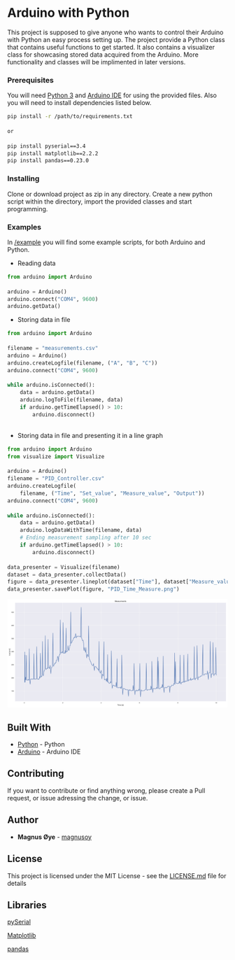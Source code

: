 # Arduino with Python

This project is supposed to give anyone who wants to control their Arduino with Python an easy process setting up. The project provide a Python class that contains useful functions to get started. It also contains a visualizer class for showcasing stored data acquired from the Arduino. More functionality and classes will be implimented in later versions.

### Prerequisites

You will need [Python 3](https://www.python.org/) and [Arduino IDE](https://www.arduino.cc/) for using the provided files.
Also you will need to install dependencies listed below.

```bash
pip install -r /path/to/requirements.txt

or

pip install pyserial==3.4
pip install matplotlib==2.2.2
pip install pandas==0.23.0
```

### Installing

Clone or download project as zip in any directory.
Create a new python script within the directory,
import the provided classes and start programming.

### Examples

In [/example](https://github.com/magnusoy/Arduino-with-Python/tree/master/examples) you will find some example scripts,
for both Arduino and Python.

- Reading data
```python
from arduino import Arduino

arduino = Arduino()
arduino.connect("COM4", 9600)
arduino.getData()

```

- Storing data in file

```python
from arduino import Arduino

filename = "measurements.csv"
arduino = Arduino()
arduino.createLogfile(filename, ("A", "B", "C"))
arduino.connect("COM4", 9600)

while arduino.isConnected():
	data = arduino.getData()
	arduino.logToFile(filename, data)
	if arduino.getTimeElapsed() > 10:
		arduino.disconnect()
		
```
- Storing data in file and
presenting it in a line graph
```python
from arduino import Arduino
from visualize import Visualize

arduino = Arduino()
filename = "PID_Controller.csv"
arduino.createLogfile(
    filename, ("Time", "Set_value", "Measure_value", "Output"))
arduino.connect("COM4", 9600)

while arduino.isConnected():
    data = arduino.getData()
    arduino.logDataWithTime(filename, data)
    # Ending measurement sampling after 10 sec
    if arduino.getTimeElapsed() > 10:
        arduino.disconnect()

data_presenter = Visualize(filename)
dataset = data_presenter.collectData()
figure = data_presenter.lineplot(dataset["Time"], dataset["Measure_value"])
data_presenter.savePlot(figure, "PID_Time_Measure.png")

```
![Output](https://github.com/magnusoy/Arduino-with-Python/blob/master/src/Output.png)


## Built With

* [Python](https://www.python.org/) - Python
* [Arduino](https://www.arduino.cc/) - Arduino IDE

## Contributing

If you want to contribute or find anything wrong, please create a Pull request, or issue adressing the change, or issue.


## Author

* **Magnus Øye** - [magnusoy](https://github.com/magnusoy)


## License

This project is licensed under the MIT License - see the [LICENSE.md](https://github.com/magnusoy/Arduino-with-Python/blob/master/LICENSE) file for details


## Libraries

[pySerial](http://pyserial.readthedocs.io/en/latest/index.html)

[Matplotlib](https://matplotlib.org/index.html)

[pandas](https://pandas.pydata.org/)
